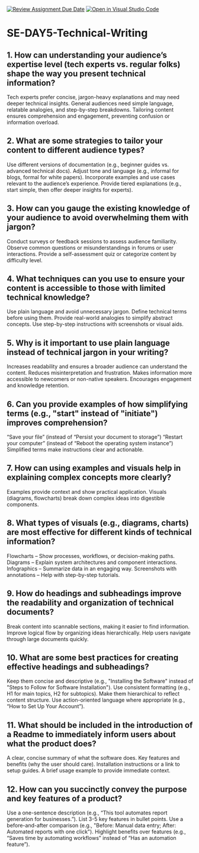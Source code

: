 [![Review Assignment Due Date](https://classroom.github.com/assets/deadline-readme-button-22041afd0340ce965d47ae6ef1cefeee28c7c493a6346c4f15d667ab976d596c.svg)](https://classroom.github.com/a/zsAR-pyY)
[![Open in Visual Studio Code](https://classroom.github.com/assets/open-in-vscode-2e0aaae1b6195c2367325f4f02e2d04e9abb55f0b24a779b69b11b9e10269abc.svg)](https://classroom.github.com/online_ide?assignment_repo_id=18499964&assignment_repo_type=AssignmentRepo)
# SE-DAY5-Technical-Writing
## 1. How can understanding your audience’s expertise level (tech experts vs. regular folks) shape the way you present technical information?

Tech experts prefer concise, jargon-heavy explanations and may need deeper technical insights.
General audiences need simple language, relatable analogies, and step-by-step breakdowns.
Tailoring content ensures comprehension and engagement, preventing confusion or information overload.

## 2. What are some strategies to tailor your content to different audience types?

Use different versions of documentation (e.g., beginner guides vs. advanced technical docs).
Adjust tone and language (e.g., informal for blogs, formal for white papers).
Incorporate examples and use cases relevant to the audience’s experience.
Provide tiered explanations (e.g., start simple, then offer deeper insights for experts).

## 3. How can you gauge the existing knowledge of your audience to avoid overwhelming them with jargon?
Conduct surveys or feedback sessions to assess audience familiarity.
Observe common questions or misunderstandings in forums or user interactions.
Provide a self-assessment quiz or categorize content by difficulty level.

## 4. What techniques can you use to ensure your content is accessible to those with limited technical knowledge?
Use plain language and avoid unnecessary jargon.
Define technical terms before using them.
Provide real-world analogies to simplify abstract concepts.
Use step-by-step instructions with screenshots or visual aids.

## 5. Why is it important to use plain language instead of technical jargon in your writing?
Increases readability and ensures a broader audience can understand the content.
Reduces misinterpretation and frustration.
Makes information more accessible to newcomers or non-native speakers.
Encourages engagement and knowledge retention.

## 6. Can you provide examples of how simplifying terms (e.g., "start" instead of "initiate") improves comprehension?
“Save your file” (instead of “Persist your document to storage”)
“Restart your computer” (instead of “Reboot the operating system instance”)
Simplified terms make instructions clear and actionable.

## 7. How can using examples and visuals help in explaining complex concepts more clearly?
Examples provide context and show practical application.
Visuals (diagrams, flowcharts) break down complex ideas into digestible components.

## 8. What types of visuals (e.g., diagrams, charts) are most effective for different kinds of technical information?
Flowcharts – Show processes, workflows, or decision-making paths.
Diagrams – Explain system architectures and component interactions.
Infographics – Summarize data in an engaging way.
Screenshots with annotations – Help with step-by-step tutorials.

## 9. How do headings and subheadings improve the readability and organization of technical documents?
Break content into scannable sections, making it easier to find information.
Improve logical flow by organizing ideas hierarchically.
Help users navigate through large documents quickly.

## 10. What are some best practices for creating effective headings and subheadings?
Keep them concise and descriptive (e.g., "Installing the Software" instead of "Steps to Follow for Software Installation").
Use consistent formatting (e.g., H1 for main topics, H2 for subtopics).
Make them hierarchical to reflect content structure.
Use action-oriented language where appropriate (e.g., “How to Set Up Your Account”).

## 11. What should be included in the introduction of a Readme to immediately inform users about what the product does?
A clear, concise summary of what the software does.
Key features and benefits (why the user should care).
Installation instructions or a link to setup guides.
A brief usage example to provide immediate context.

## 12. How can you succinctly convey the purpose and key features of a product?
Use a one-sentence description (e.g., “This tool automates report generation for businesses.”).
List 3-5 key features in bullet points.
Use a before-and-after comparison (e.g., "Before: Manual data entry; After: Automated reports with one click").
Highlight benefits over features (e.g., “Saves time by automating workflows” instead of “Has an automation feature”).
